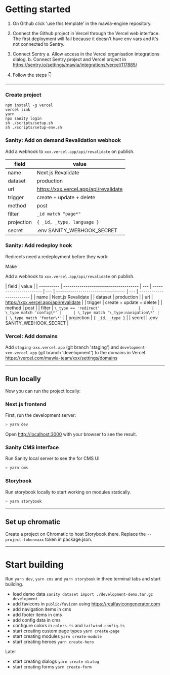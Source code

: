 # Getting started

1. On Github click 'use this template' in the mawla-engine repository.
2. Connect the Github project in Vercel through the Vercel web interface. The first deployment will fail because it doesn't have env vars and it's not connected to Sentry.
3. Connect Sentry
   a. Allow access in the Vercel organisation integrations dialog.
   b. Connect Sentry project and Vercel project in https://sentry.io/settings/mawla/integrations/vercel/117885/

4. Follow the steps 👇

---

### Create project

```
npm install -g vercel
vercel link
yarn
npx sanity login
sh ./scripts/setup.sh
sh ./scripts/setup-env.sh
```

### Sanity: Add on demand Revalidation webhook

Add a webhook to `xxx.vercel.app/api/revalidate` on publish.

| field      | value                                 |
| ---------- | ------------------------------------- |
| name       | Next.js Revalidate                    |
| dataset    | production                            |
| url        | https://xxx.vercel.app/api/revalidate |
| trigger    | create + update + delete              |
| method     | post                                  |
| filter     | `_id match "page*"`                   |
| projection | `{ _id, _type, language }`            |
| secret     | .env SANITY_WEBHOOK_SECRET            |

### Sanity: Add redeploy hook

Redirects need a redeployment before they work:

Make

Add a webhook to `xxx.vercel.app/api/revalidate` on publish.

| field      | value                                 |
| ---------- | ------------------------------------- | --- | ----------------------- | --- | ---------------------------------- | --- | ------------------------ |
| name       | Next.js Revalidate                    |
| dataset    | production                            |
| url        | https://xxx.vercel.app/api/revalidate |
| trigger    | create + update + delete              |
| method     | post                                  |
| filter     | `\_type == 'redirect'                 |     | \_type match 'config\*' |     | \_type match '\_type:navigation\*' |     | \_type match 'footer\*'` |
| projection | `{ _id, _type }`                      |
| secret     | .env SANITY_WEBHOOK_SECRET            |

### Vercel: Add domains

Add `staging-xxx.vercel.app` (git branch 'staging') and `development-xxx.vercel.app` (git branch 'development') to the domains in Vercel https://vercel.com/mawla-team/xxx/settings/domains

---

## Run locally

Now you can run the project locally:

### Next.js frontend

First, run the development server:

```bash
> yarn dev
```

Open [http://localhost:3000](http://localhost:3000) with your browser to see the result.

### Sanity CMS interface

Run Sanity local server to see the for CMS UI

```bash
> yarn cms
```

### Storybook

Run storybook locally to start working on modules statically.

```bash
> yarn storybook
```

---

## Set up chromatic

Create a project on Chromatic to host Storybook there. Replace the `--project-token=xxx` token in package.json.

---

# Start building

Run `yarn dev`, `yarn cms` and `yarn storybook` in three terminal tabs and start building.

- load demo data `sanity dataset import ./development-demo.tar.gz development`
- add favicons in `public/favicon` using https://realfavicongenerator.com
- add navigation items in cms
- add footer items in cms
- add config data in cms
- configure colors in `colors.ts` and `tailwind.config.ts`
- start creating custom page types `yarn create-page`
- start creating modules `yarn create-module`
- start creating heroes `yarn create-hero`

Later

- start creating dialogs `yarn create-dialog`
- start creating forms `yarn create-form`
